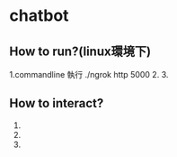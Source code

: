 # chatbot
## How to run?(linux環境下) ##
1.commandline 執行 ./ngrok http 5000
2.
3.
## How to interact? ##
1.
2.
3.
